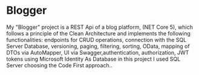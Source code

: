 # Blogger
My "Blogger" project is a REST Api of a blog platform, (NET Core 5), which follows
a principle of the Clean Architecture and implements the following functionalities: endpoints for CRUD operations,
connection with the SQL Server Database, versioning, paging, filtering, sorting, OData, mapping of DTOs
via AutoMapper, UI via Swagger,authentication, authorization, JWT tokens using Microsoft Identity
As Database in this project I used SQL Server choosing the Code First approach..

